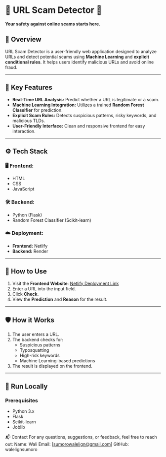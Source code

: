 # 🚨 URL Scam Detector 🚨  
**Your safety against online scams starts here.**  

## 📝 **Overview**  
URL Scam Detector is a user-friendly web application designed to analyze URLs and detect potential scams using **Machine Learning** and **explicit conditional rules**. It helps users identify malicious URLs and avoid online fraud.

---

## 🌟 **Key Features**  
- **Real-Time URL Analysis:** Predict whether a URL is legitimate or a scam.  
- **Machine Learning Integration:** Utilizes a trained **Random Forest Classifier** for prediction.  
- **Explicit Scam Rules:** Detects suspicious patterns, risky keywords, and malicious TLDs.  
- **User-Friendly Interface:** Clean and responsive frontend for easy interaction.  

---

## ⚙️ **Tech Stack**  
### 🖥️ **Frontend:**  
- HTML  
- CSS  
- JavaScript  

### 🛠️ **Backend:**  
- Python (Flask)  
- Random Forest Classifier (Scikit-learn)  

### ☁️ **Deployment:**  
- **Frontend:** Netlify  
- **Backend:** Render  

---

## 🚀 **How to Use**  
1. Visit the **Frontend Website**: [Netlify Deployment Link](#)  
2. Enter a URL into the input field.  
3. Click **Check**.  
4. View the **Prediction** and **Reason** for the result.  

---

## 🛡️ **How it Works**  
1. The user enters a URL.  
2. The backend checks for:  
   - Suspicious patterns  
   - Typosquatting  
   - High-risk keywords  
   - Machine Learning-based predictions  
3. The result is displayed on the frontend.  

---

## 🐍 **Run Locally**  
### Prerequisites  
- Python 3.x  
- Flask  
- Scikit-learn  
- Joblib
  
📬 Contact
For any questions, suggestions, or feedback, feel free to reach out:
Name: Wali
Email: [sumorowalelign@gmail.com]
GitHub: walelignsumoro
